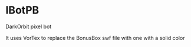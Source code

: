 # IBotPB
DarkOrbit pixel bot

It uses VorTex to replace the BonusBox swf file with one with a solid color